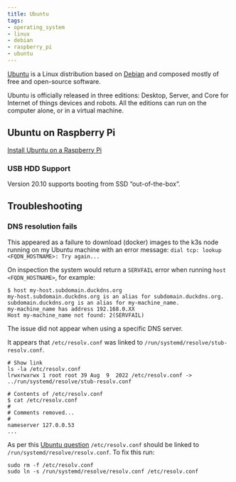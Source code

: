 ```yaml
---
title: Ubuntu
tags:
- operating_system
- linux
- debian
- raspberry_pi
- ubuntu
---
```


[Ubuntu](https://ubuntu.com/) is a Linux distribution based on [Debian](../debian) and composed mostly of free and open-source software. 
<!--more-->
Ubuntu is officially released in three editions: Desktop, Server, and Core for Internet of things devices and robots. 
All the editions can run on the computer alone, or in a virtual machine.

## Ubuntu on Raspberry Pi

[Install Ubuntu on a Raspberry Pi](https://ubuntu.com/download/raspberry-pi)

### USB HDD Support

Version 20.10 supports booting from SSD “out-of-the-box”.

## Troubleshooting

### DNS resolution fails

This appeared as a failure to download (docker) images to the k3s node running on my Ubuntu machine with an error message:
`dial tcp: lookup <FQDN_HOSTNAME>: Try again...`

On inspection the system would return a `SERVFAIL` error when running `host <FQDN_HOSTNAME>`, for example:

```shell
$ host my-host.subdomain.duckdns.org
my-host.subdomain.duckdns.org is an alias for subdomain.duckdns.org.
subdomain.duckdns.org is an alias for my-machine_name.
my-machine_name has address 192.168.0.XX
Host my-machine_name not found: 2(SERVFAIL)
```
The issue did not appear when using a specific DNS server.

It appears that ``/etc/resolv.conf`` was linked to `/run/systemd/resolve/stub-resolv.conf`.

```shell
# Show link
ls -la /etc/resolv.conf
lrwxrwxrwx 1 root root 39 Aug  9  2022 /etc/resolv.conf -> ../run/systemd/resolve/stub-resolv.conf

# Contents of /etc/resolv.conf
$ cat /etc/resolv.conf
#
# Comments removed...
#
nameserver 127.0.0.53
...
```

As per this [Ubuntu question](https://askubuntu.com/questions/1068131/ubuntu-18-04-local-domain-dns-lookup-not-working) 
`/etc/resolv.conf` should be linked to `/run/systemd/resolve/resolv.conf`. 
To fix this run:

```shell
sudo rm -f /etc/resolv.conf
sudo ln -s /run/systemd/resolve/resolv.conf /etc/resolv.conf
```